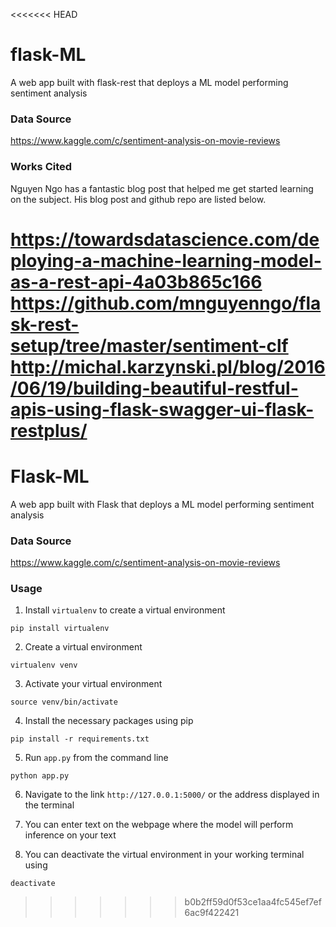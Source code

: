 <<<<<<< HEAD
# flask-ML 
A web app built with flask-rest that deploys a ML model performing sentiment analysis

### Data Source
https://www.kaggle.com/c/sentiment-analysis-on-movie-reviews

### Works Cited

Nguyen Ngo has a fantastic blog post that helped me get started learning on the subject. His blog post and github repo are listed below.

https://towardsdatascience.com/deploying-a-machine-learning-model-as-a-rest-api-4a03b865c166
https://github.com/mnguyenngo/flask-rest-setup/tree/master/sentiment-clf
http://michal.karzynski.pl/blog/2016/06/19/building-beautiful-restful-apis-using-flask-swagger-ui-flask-restplus/
=======
# Flask-ML 
A web app built with Flask that deploys a ML model performing sentiment analysis

### Data Source
https://www.kaggle.com/c/sentiment-analysis-on-movie-reviews

### Usage
1. Install `virtualenv` to create a virtual environment 

`pip install virtualenv`

2. Create a virtual environment

`virtualenv venv`

3. Activate your virtual environment

`source venv/bin/activate`

4. Install the necessary packages using pip

`pip install -r requirements.txt`

5. Run `app.py` from the command line

`python app.py`

6. Navigate to the link `http://127.0.0.1:5000/` or the address displayed in the terminal

7. You can enter text on the webpage where the model will perform inference on your text

8. You can deactivate the virtual environment in your working terminal using 

`deactivate`
>>>>>>> b0b2ff59d0f53ce1aa4fc545ef7ef6ac9f422421
